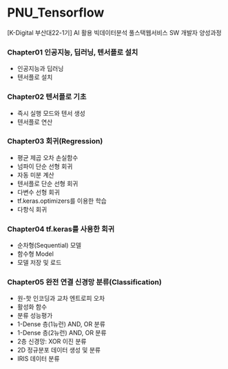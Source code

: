 # PNU_Tensorflow
[K-Digital 부산대22-1기] AI 활용 빅데이터분석 풀스택웹서비스 SW 개발자 양성과정

### Chapter01 인공지능, 딥러닝, 텐서플로 설치
+ 인공지능과 딥러닝
+ 텐서플로 설치

### Chapter02 텐서플로 기초
+ 즉시 실행 모드와 텐서 생성
+ 텐서플로 연산

### Chapter03 회귀(Regression)
+ 평균 제곱 오차 손실함수
+ 넘파이 단순 선형 회귀
+ 자동 미분 계산
+ 텐서플로 단순 선형 회귀
+ 다변수 선형 회귀
+ tf.keras.optimizers를 이용한 학습
+ 다항식 회귀

### Chapter04 tf.keras를 사용한 회귀
+ 순차형(Sequential) 모델
+ 함수형 Model
+ 모델 저장 및 로드

### Chapter05 완전 연결 신경망 분류(Classification)
+ 원-핫 인코딩과 교차 엔트로피 오차
+ 활성화 함수
+ 분류 성능평가
+ 1-Dense 층(1뉴런) AND, OR 분류
+ 1-Dense 층(2뉴런) AND, OR 분류
+ 2층 신경망: XOR 이진 분류
+ 2D 정규분포 데이터 생성 및 분류
+ IRIS 데이터 분류
